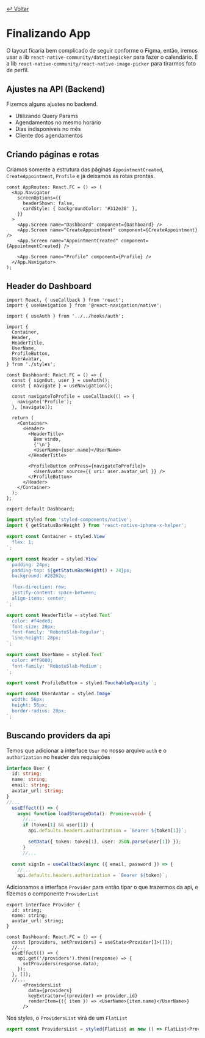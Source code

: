 [↩ Voltar](README.md)

# Finalizando App

O layout ficaria bem complicado de seguir conforme o Figma, então, iremos usar a lib `react-native-community/datetimepicker` para fazer o calendário. E a lib `react-native-community/react-native-image-picker` para tirarmos foto de perfil.

## Ajustes na API (Backend)
Fizemos alguns ajustes no backend.

- Utilizando Query Params
- Agendamentos no mesmo horário
- Dias indisponíveis no mês
- Cliente dos agendamentos

## Criando páginas e rotas
Criamos somente a estrutura das páginas `AppointmentCreated`, `CreateAppointment`, `Profile` e já deixamos as rotas prontas.
```tsx
const AppRoutes: React.FC = () => (
  <App.Navigator
    screenOptions={{
      headerShown: false,
      cardStyle: { backgroundColor: '#312e38' },
    }}
  >
    <App.Screen name="Dashboard" component={Dashboard} />
    <App.Screen name="CreateAppointment" component={CreateAppointment} />
    <App.Screen name="AppointmentCreated" component={AppointmentCreated} />

    <App.Screen name="Profile" component={Profile} />
  </App.Navigator>
);
```

## Header do Dashboard
```tsx
import React, { useCallback } from 'react';
import { useNavigation } from '@react-navigation/native';

import { useAuth } from '../../hooks/auth';

import {
  Container,
  Header,
  HeaderTitle,
  UserName,
  ProfileButton,
  UserAvatar,
} from './styles';

const Dashboard: React.FC = () => {
  const { signOut, user } = useAuth();
  const { navigate } = useNavigation();

  const navigateToProfile = useCallback(() => {
    navigate('Profile');
  }, [navigate]);

  return (
    <Container>
      <Header>
        <HeaderTitle>
          Bem vindo,
          {'\n'}
          <UserName>{user.name}</UserName>
        </HeaderTitle>

        <ProfileButton onPress={navigateToProfile}>
          <UserAvatar source={{ uri: user.avatar_url }} />
        </ProfileButton>
      </Header>
    </Container>
  );
};

export default Dashboard;
```

```ts
import styled from 'styled-components/native';
import { getStatusBarHeight } from 'react-native-iphone-x-helper';

export const Container = styled.View`
  flex: 1;
`;

export const Header = styled.View`
  padding: 24px;
  padding-top: ${getStatusBarHeight() + 24}px;
  background: #28262e;

  flex-direction: row;
  justify-content: space-between;
  align-items: center;
`;

export const HeaderTitle = styled.Text`
  color: #f4ede8;
  font-size: 20px;
  font-family: 'RobotoSlab-Regular';
  line-height: 28px;
`;

export const UserName = styled.Text`
  color: #ff9000;
  font-family: 'RobotoSlab-Medium';
`;

export const ProfileButton = styled.TouchableOpacity``;

export const UserAvatar = styled.Image`
  width: 56px;
  height: 56px;
  border-radius: 28px;
`;
```

## Buscando providers da api
Temos que adicionar a interface `User` no nosso arquivo `auth` e o `authorization` no header das requisições
```ts
interface User {
  id: string;
  name: string;
  email: string;
  avatar_url: string;
}
//...
  useEffect(() => {
    async function loadStorageData(): Promise<void> {
      //...
      if (token[1] && user[1]) {
        api.defaults.headers.authorization = `Bearer ${token[1]}`;

        setData({ token: token[1], user: JSON.parse(user[1]) });
      }
      //...

  const signIn = useCallback(async ({ email, password }) => {
    //...
    api.defaults.headers.authorization = `Bearer ${token}`;
```

Adicionamos a interface `Provider` para então tipar o que trazermos da api, e fizemos o componente `ProviderList`
```tsx
export interface Provider {
  id: string;
  name: string;
  avatar_url: string;
}

const Dashboard: React.FC = () => {
  const [providers, setProviders] = useState<Provider[]>([]);
  //...
  useEffect(() => {
    api.get('/providers').then((response) => {
      setProviders(response.data);
    });
  }, []);
  //...
      <ProvidersList
        data={providers}
        keyExtractor={(provider) => provider.id}
        renderItem={({ item }) => <UserName>{item.name}</UserName>}
      />
```

Nos styles, o `ProvidersList` virá de um `FlatList`
```ts
export const ProvidersList = styled(FlatList as new () => FlatList<Provider>)``;
```
